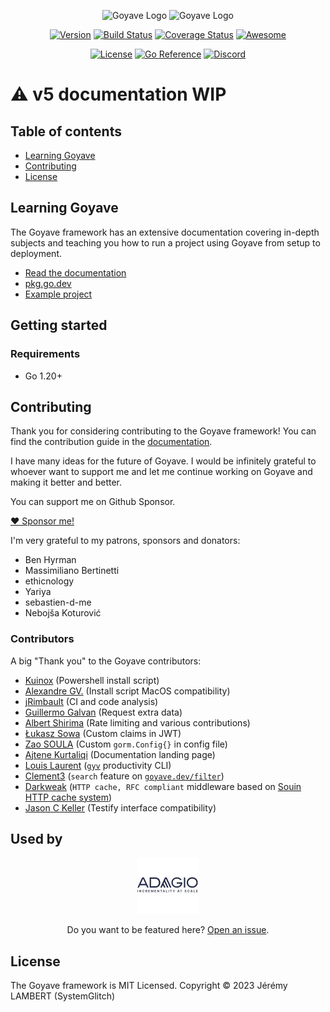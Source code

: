 <p align="center">
    <img src="https://raw.githubusercontent.com/go-goyave/goyave/master/resources/img/logo/goyave_text.png#gh-light-mode-only" alt="Goyave Logo" width="550"/>
    <img src="https://raw.githubusercontent.com/go-goyave/goyave/master/resources/img/logo/goyave_text_dark.png#gh-dark-mode-only" alt="Goyave Logo" width="550"/>
</p>

<p align="center">
    <a href="https://github.com/go-goyave/goyave/releases"><img src="https://img.shields.io/github/v/release/go-goyave/goyave?include_prereleases" alt="Version"/></a>
    <a href="https://github.com/go-goyave/goyave/actions"><img src="https://github.com/go-goyave/goyave/workflows/CI/badge.svg?branch=develop" alt="Build Status"/></a>
    <a href="https://coveralls.io/github/go-goyave/goyave?branch=master"><img src="https://coveralls.io/repos/github/go-goyave/goyave/badge.svg" alt="Coverage Status"/></a>
    <a href="https://github.com/avelino/awesome-go"><img src="https://awesome.re/mentioned-badge.svg" alt="Awesome"/></a>
</p>

<p align="center">
    <a href="https://github.com/go-goyave/goyave/blob/master/LICENSE"><img src="https://img.shields.io/dub/l/vibe-d.svg" alt="License"/></a>
    <a href="https://pkg.go.dev/goyave.dev/goyave/v5"><img src="https://pkg.go.dev/badge/goyave.dev/goyave/v5.svg" alt="Go Reference"></a>
    <a href="https://discord.gg/mfemDMc"><img src="https://img.shields.io/discord/744264895209537617?logo=discord" alt="Discord"/></a>
</p>

# ⚠️ v5 documentation WIP

## Table of contents

- [Learning Goyave](#learning-goyave)
- [Contributing](#contributing)
- [License](#license)

## Learning Goyave

The Goyave framework has an extensive documentation covering in-depth subjects and teaching you how to run a project using Goyave from setup to deployment.

- [Read the documentation](https://goyave.dev/guide/installation.html)
- [pkg.go.dev](https://pkg.go.dev/goyave.dev/goyave/v5)
- [Example project](https://github.com/go-goyave/goyave-blog-example)

## Getting started

### Requirements

- Go 1.20+

## Contributing

Thank you for considering contributing to the Goyave framework! You can find the contribution guide in the [documentation](https://goyave.dev/guide/contribution-guide.html).

I have many ideas for the future of Goyave. I would be infinitely grateful to whoever want to support me and let me continue working on Goyave and making it better and better.

You can support me on Github Sponsor.

<a href="https://github.com/sponsors/System-Glitch">❤ Sponsor me!</a>

I'm very grateful to my patrons, sponsors and donators:

- Ben Hyrman
- Massimiliano Bertinetti
- ethicnology
- Yariya
- sebastien-d-me
- Nebojša Koturović

### Contributors

A big "Thank you" to the Goyave contributors:

- [Kuinox](https://github.com/Kuinox) (Powershell install script)
- [Alexandre GV.](https://github.com/alexandregv) (Install script MacOS compatibility)
- [jRimbault](https://github.com/jRimbault) (CI and code analysis)
- [Guillermo Galvan](https://github.com/gmgalvan) (Request extra data)
- [Albert Shirima](https://github.com/agbaraka) (Rate limiting and various contributions)
- [Łukasz Sowa](https://github.com/Morishiri) (Custom claims in JWT)
- [Zao SOULA](https://github.com/zaosoula) (Custom `gorm.Config{}` in config file)
- [Ajtene Kurtaliqi](https://github.com/akurtaliqi) (Documentation landing page)
- [Louis Laurent](https://github.com/ulphidius) ([`gyv`](https://github.com/go-goyave/gyv) productivity CLI)
- [Clement3](https://github.com/Clement3) (`search` feature on [`goyave.dev/filter`](https://github.com/go-goyave/filter))
- [Darkweak](https://github.com/darkweak) (`HTTP cache, RFC compliant` middleware based on [Souin HTTP cache system](https://github.com/darkweak/souin))
- [Jason C Keller](https://github.com/imuni4fun) (Testify interface compatibility)

## Used by

<p align="center">
    <a href="https://adagio.io" target="_blank" rel="nofollow">
        <img src=".github/usedby/adagio.webp" alt="Adagio.io"/>
    </a>
</p>

<p align="center">
    Do you want to be featured here? <a href="https://github.com/go-goyave/goyave/issues/new?template=used_by.md" target="_blank" rel="nofollow">Open an issue</a>.
</p>

## License

The Goyave framework is MIT Licensed. Copyright © 2023 Jérémy LAMBERT (SystemGlitch) 

